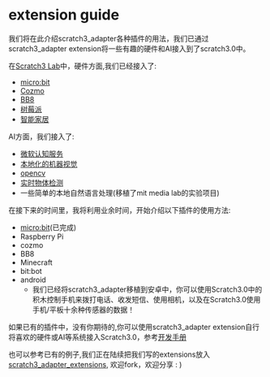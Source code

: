 # extension guide
我们将在此介绍scratch3_adapter各种插件的用法，我们已通过scratch3_adapter extension将一些有趣的硬件和AI接入到了scratch3.0中。

在[Scratch3 Lab](https://blog.just4fun.site/Scratch3-Lab.html)中，硬件方面,我们已经接入了:

*  [micro:bit](http://microbit.org/)
*  [Cozmo](https://www.anki.com/en-us/cozmo)
*  [BB8](https://store.sphero.com/products/bb-8-by-sphero)
*  [树莓派](https://www.raspberrypi.org/)
*  [智能家居](https://blog.just4fun.site/scratch3-smart-home.html)

AI方面，我们接入了:

*  [微软认知服务](https://azure.microsoft.com/zh-cn/services/cognitive-services/)
*  [本地化的机器视觉](https://js.tensorflow.org/)
*  [opencv](https://opencv.org/)
*  [实时物体检测](https://pjreddie.com/darknet/yolo/)
*  一些简单的本地自然语言处理(移植了mit media lab的实验项目)

在接下来的时间里，我将利用业余时间，开始介绍以下插件的使用方法:

*  [micro:bit](/user_guide/usage/)(已完成)
*  Raspberry Pi
*  cozmo
*  BB8
*  Minecraft
*  bit:bot
*  android
    *  我们已经将scratch3_adapter移植到安卓中，你可以使用Scratch3.0中的积木控制手机来拨打电话、收发短信、使用相机，以及在Scratch3.0使用手机/平板十余种传感器的数据！


如果已有的插件中，没有你期待的,你可以使用scratch3_adapter extension自行将喜欢的硬件或AI等系统接入Scratch3.0，参考[开发手册](/dev_guide/helloworld/)

也可以参考已有的例子,我们正在陆续把我们写的extensions放入[scratch3_adapter_extensions](https://github.com/Scratch3Lab/scratch3_adapter_extensions), 欢迎fork，欢迎分享 : )
